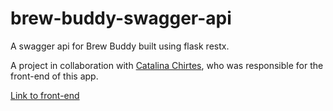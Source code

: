 # brew-buddy-swagger-api
A swagger api for Brew Buddy built using flask restx.

A project in collaboration with <a href="https://github.com/CatalinaChirtes" target="_blank">Catalina Chirtes</a>, who was responsible for the front-end of this app.

<a href="https://github.com/CatalinaChirtes/brew-buddy" target="_blank">Link to front-end</a>
